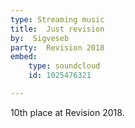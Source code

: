 ```yaml
---
type: Streaming music
title:  Just revision
by:  Sigveseb
party:  Revision 2018
embed:
    type: soundcloud
    id: 1025476321

---
```


10th place at Revision 2018.
